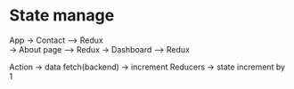 
# State manage

App
-> Contact    --> Redux  
-> About page --> Redux 
-> Dashboard  --> Redux  

Action   -> data fetch(backend)  -> increment
Reducers -> state increment by 1 
